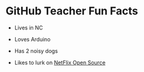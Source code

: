 # GitHub Teacher Fun Facts

- Lives in NC
- Loves Arduino
- Has 2 noisy dogs

- Likes to lurk on [NetFlix Open Source](http://netflix.github.io/#repo)
